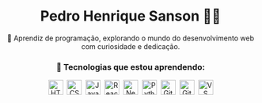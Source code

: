 <h1 align="center">Pedro Henrique Sanson 👨‍💻</h1>

<p align="center">👋 Aprendiz de programação, explorando o mundo do desenvolvimento web com curiosidade e dedicação.</p>

<div align="center">
  <h3>🚀 Tecnologias que estou aprendendo:</h3>
  <img src="https://cdn.jsdelivr.net/gh/devicons/devicon/icons/html5/html5-original.svg" width="30" title="HTML5"/>&nbsp;
  <img src="https://cdn.jsdelivr.net/gh/devicons/devicon/icons/css3/css3-original.svg" width="30" title="CSS3"/>&nbsp;
  <img src="https://cdn.jsdelivr.net/gh/devicons/devicon/icons/javascript/javascript-original.svg" width="30" title="JavaScript"/>&nbsp;
  <img src="https://cdn.jsdelivr.net/gh/devicons/devicon/icons/react/react-original.svg" width="30" title="React"/>&nbsp;
  <img src="https://cdn.jsdelivr.net/gh/devicons/devicon/icons/nextjs/nextjs-original.svg" width="30" title="Next.js"/>&nbsp;
  <img src="https://cdn.jsdelivr.net/gh/devicons/devicon/icons/python/python-original.svg" width="30" title="Python"/>&nbsp;
  <img src="https://cdn.jsdelivr.net/gh/devicons/devicon/icons/git/git-original.svg" width="30" title="Git"/>&nbsp;
  <img src="https://cdn.jsdelivr.net/gh/devicons/devicon/icons/github/github-original.svg" width="30" title="GitHub"/>&nbsp;
  <img src="https://cdn.jsdelivr.net/gh/devicons/devicon/icons/vscode/vscode-original.svg" width="30" title="VS Code"/>
</div>
